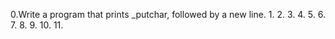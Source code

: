 0.Write a program that prints _putchar, followed by a new line.
1.
2.
3.
4.
5.
6.
7.
8.
9.
10.
11.

